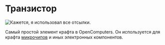 # Транзистор

![Кажется, я использовал все отсылки.](oredict:opencomputers:materialTransistor)

Самый простой элемент крафта в OpenComputers. Он используется для крафта [микрочипов](chip1.md) и иных электронных компонентов.
